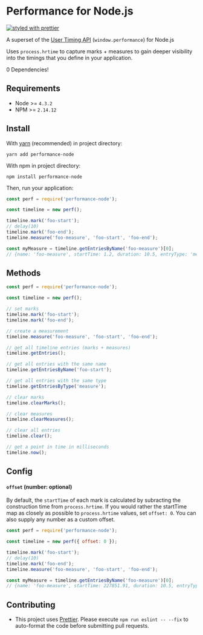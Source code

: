 # Performance for Node.js

[![styled with prettier](https://img.shields.io/badge/styled_with-prettier-ff69b4.svg)](https://github.com/prettier/prettier)

A superset of the [User Timing API](https://developer.mozilla.org/en-US/docs/Web/API/User_Timing_API) (`window.performance`) for Node.js

Uses `process.hrtime` to capture marks + measures to gain deeper visibility into the timings that you define in your application.

0 Dependencies!

## Requirements
- Node >= `4.3.2`
- NPM >= `2.14.12`

## Install

With [yarn](https://yarnpkg.com) (recommended) in project directory:

`yarn add performance-node`

With npm in project directory:

`npm install performance-node`

Then, run your application:

```js
const perf = require('performance-node');

const timeline = new perf();

timeline.mark('foo-start');
// delay(10)
timeline.mark('foo-end');
timeline.measure('foo-measure', 'foo-start', 'foo-end');

const myMeasure = timeline.getEntriesByName('foo-measure')[0];
// {name: 'foo-measure', startTime: 1.2, duration: 10.5, entryType: 'measure'}
```

## Methods

```js
const perf = require('performance-node');

const timeline = new perf();

// set marks
timeline.mark('foo-start');
timeline.mark('foo-end');

// create a measurement
timeline.measure('foo-measure', 'foo-start', 'foo-end');

// get all timeline entries (marks + measures)
timeline.getEntries();

// get all entries with the same name
timeline.getEntriesByName('foo-start');

// get all entries with the same type
timeline.getEntriesByType('measure');

// clear marks
timeline.clearMarks();

// clear measures
timeline.clearMeasures();

// clear all entries
timeline.clear();

// get a point in time in milliseconds
timeline.now();
```

## Config

#### `offset` (number: optional)

By default, the `startTime` of each mark is calculated by subracting the construction time from `process.hrtime`. If you would rather the startTime map as closely as possible to `process.hrtime` values, set `offset: 0`. You can also supply any number as a custom offset.

```js
const perf = require('performance-node');

const timeline = new perf({ offset: 0 });

timeline.mark('foo-start');
// delay(10)
timeline.mark('foo-end');
timeline.measure('foo-measure', 'foo-start', 'foo-end');

const myMeasure = timeline.getEntriesByName('foo-measure')[0];
// {name: 'foo-measure', startTime: 227851.91, duration: 10.5, entryType: 'measure'}
```

## Contributing
- This project uses [Prettier](https://github.com/prettier/prettier). Please execute `npm run eslint -- --fix` to auto-format the code before submitting pull requests.
